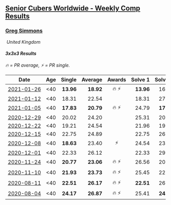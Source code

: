 <style>table {white-space: nowrap;}</style>
<link rel="stylesheet" type="text/css" href="/scw-comp/css/flags.css" />

## [Senior Cubers Worldwide - Weekly Comp Results](/scw-comp/results/)
### [Greg Simmons](README.md)

<i class="flag flag-GB" />&nbsp;United Kingdom

#### 3x3x3 Results

<span style="white-space: nowrap;">🔥 = PR average</span>, <span style="white-space: nowrap;">⚡ = PR single</span>.

| Date | Age | Single | Average | Awards | Solve 1 | Solve 2 | Solve 3 | Solve 4 | Solve 5 | Video |
| :--: | :--: | --: | --: | :--: | --: | --: | --: | --: | --: | :-- |
| [2021-01-26](../../results/2021-01-26/333.md) | <40 | **13.96** | **18.92** | 🔥 ⚡ | **13.96** | 16.42 | 21.00 | 19.33 | 23.16 | [Desktop](https://www.facebook.com/events/415506712992555/permalink/419183409291552) / [Mobile](https://m.facebook.com/events/415506712992555?view=permalink&id=419183409291552) |
| [2021-01-12](../../results/2021-01-12/333.md) | <40 | 18.31 | 22.54 |  | 18.31 | 27.75 | 23.06 | 21.06 | 23.50 | [Desktop](https://www.facebook.com/events/154842819532367/permalink/157719859244663) / [Mobile](https://m.facebook.com/events/154842819532367?view=permalink&id=157719859244663) |
| [2021-01-05](../../results/2021-01-05/333.md) | <40 | **17.83** | **20.79** | 🔥 ⚡ | 24.79 | **17.83** | 18.18 | 26.09 | 19.39 | [Desktop](https://www.facebook.com/61305327/videos/10102435102687104) / [Mobile](https://m.facebook.com/61305327/videos/10102435102687104) |
| [2020-12-29](../../results/2020-12-29/333.md) | <40 | 20.02 | 24.20 |  | 25.31 | 20.02 | 27.09 | 24.57 | 22.73 | [Desktop](https://www.facebook.com/61305327/videos/10102431116121214) / [Mobile](https://m.facebook.com/61305327/videos/10102431116121214) |
| [2020-12-22](../../results/2020-12-22/333.md) | <40 | 19.21 | 24.54 |  | 21.96 | 19.21 | 29.15 | 22.51 | 29.33 | [Desktop](https://www.facebook.com/events/758481858355136/permalink/762615547941767) / [Mobile](https://m.facebook.com/events/758481858355136?view=permalink&id=762615547941767) |
| [2020-12-15](../../results/2020-12-15/333.md) | <40 | 22.75 | 24.89 |  | 22.75 | 26.24 | 28.79 | 23.78 | 24.66 | [Desktop](https://www.facebook.com/61305327/videos/10102424987672674) / [Mobile](https://m.facebook.com/61305327/videos/10102424987672674) |
| [2020-12-08](../../results/2020-12-08/333.md) | <40 | **18.63** | 23.40 | ⚡ | 24.54 | 23.52 | 22.13 | **18.63** | 29.33 | [Desktop](https://www.facebook.com/61305327/videos/10102421074804094) / [Mobile](https://m.facebook.com/61305327/videos/10102421074804094) |
| [2020-12-01](../../results/2020-12-01/333.md) | <40 | 22.33 | 26.12 |  | 22.33 | 29.12 | 27.39 | 25.13 | 25.83 | [Desktop](https://www.facebook.com/events/456949201957439/permalink/461605411491818) / [Mobile](https://m.facebook.com/events/456949201957439?view=permalink&id=461605411491818) |
| [2020-11-24](../../results/2020-11-24/333.md) | <40 | **20.77** | **23.06** | 🔥 ⚡ | 26.56 | 20.84 | **20.77** | 22.19 | 26.14 | [Desktop](https://www.facebook.com/events/418254925863499/permalink/422361755452816) / [Mobile](https://m.facebook.com/events/418254925863499?view=permalink&id=422361755452816) |
| [2020-11-10](../../results/2020-11-10/333.md) | <40 | **21.93** | **23.73** | 🔥 ⚡ | 25.45 | 22.88 | **21.93** | 29.12 | 22.86 | [Desktop](https://www.facebook.com/events/355672432175632/permalink/360878764988332) / [Mobile](https://m.facebook.com/events/355672432175632?view=permalink&id=360878764988332) |
| [2020-08-11](../../results/2020-08-11/333.md) | <40 | **22.51** | **26.17** | 🔥 ⚡ | **22.51** | 26.01 | 29.14 | 26.44 | 26.07 | [Desktop](https://www.facebook.com/events/338631130511019/permalink/343563076684491) / [Mobile](https://m.facebook.com/events/338631130511019?view=permalink&id=343563076684491) |
| [2020-08-04](../../results/2020-08-04/333.md) | <40 | **24.17** | **26.87** | 🔥 ⚡ | 25.41 | **24.17** | 27.70 | 27.51 | 28.40 | [Desktop](https://www.facebook.com/events/748440219235440/permalink/751174352295360) / [Mobile](https://m.facebook.com/events/748440219235440?view=permalink&id=751174352295360) |


<!-- Global site tag (gtag.js) - Google Analytics -->
<script async src="https://www.googletagmanager.com/gtag/js?id=UA-86348435-3"></script>
<script>window.dataLayer = window.dataLayer || []; function gtag() {dataLayer.push(arguments);} gtag('js', new Date()); gtag('config', 'UA-86348435-3');</script>
